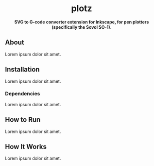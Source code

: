 <h1 align="center">plotz</h1>

<p align="center"><b>SVG to G-code converter extension for Inkscape, for pen plotters (specifically the Sovol SO-1).</b></p>

## About ##
Lorem ipsum dolor sit amet.

## Installation ##
Lorem ipsum dolor sit amet.

### Dependencies ###
Lorem ipsum dolor sit amet.

## How to Run ##
Lorem ipsum dolor sit amet.

## How It Works ##
Lorem ipsum dolor sit amet.
